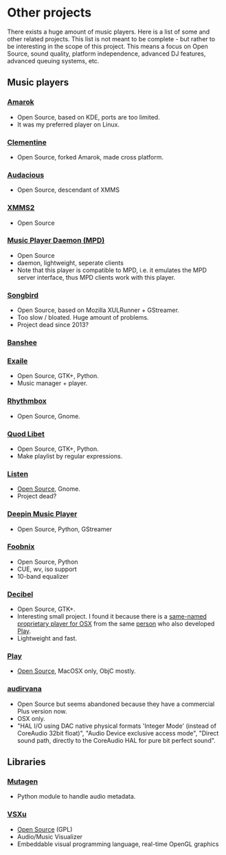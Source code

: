 # Other projects

There exists a huge amount of music players. Here is a list of some and other related projects. This list is not meant to be complete - but rather to be interesting in the scope of this project. This means a focus on Open Source, sound quality, platform independence, advanced DJ features, advanced queuing systems, etc.

## Music players

### [Amarok](http://amarok.kde.org/)

* Open Source, based on KDE, ports are too limited.
* It was my preferred player on Linux.

### [Clementine](https://code.google.com/p/clementine-player/)

* Open Source, forked Amarok, made cross platform.

### [Audacious](http://audacious-media-player.org/)

* Open Source, descendant of XMMS

### [XMMS2](https://xmms2.org/)

* Open Source

### [Music Player Daemon (MPD)](http://www.musicpd.org/)

* Open Source
* daemon, lightweight, seperate clients
* Note that this player is compatible to MPD, i.e. it emulates the MPD server interface, thus MPD clients work with this player.

### [Songbird](http://getsongbird.com/)

* Open Source, based on Mozilla XULRunner + GStreamer.
* Too slow / bloated. Huge amount of problems.
* Project dead since 2013?

### [Banshee](http://banshee.fm/)

### [Exaile](http://exaile.org/)

* Open Source, GTK+, Python.
* Music manager + player.

### [Rhythmbox](https://projects.gnome.org/rhythmbox/)

* Open Source, Gnome.

### [Quod Libet](https://code.google.com/p/quodlibet/)

* Open Source, GTK+, Python.
* Make playlist by regular expressions.

### [Listen](http://www.listen-project.org/)

* [Open Source](http://sourceforge.net/projects/listengnome/), Gnome.
* Project dead?

### [Deepin Music Player]((https://github.com/linuxdeepin/deepin-music-player))

* Open Source, Python, GStreamer

### [Foobnix](https://github.com/foobnix/foobnix)

* Open Source, Python
* CUE, wv, iso support
* 10-band equalizer

### [Decibel](http://decibel.silent-blade.org/)

* Open Source, GTK+.
* Interesting small project. I found it because there is a [same-named proprietary player for OSX](http://sbooth.org/Decibel/) from the same [person](https://github.com/sbooth) who also developed [Play](#play).
* Lightweight and fast.

### [Play](http://sbooth.org/Play/)

* [Open Source](https://github.com/sbooth/Play), MacOSX only, ObjC mostly.

### [audirvana](https://code.google.com/p/audirvana/)

* Open Source but seems abandoned because they have a commercial Plus version now.
* OSX only.
* "HAL I/O using DAC native physical formats 'Integer Mode' (instead of CoreAudio 32bit float)", "Audio Device exclusive access mode", "Direct sound path, directly to the CoreAudio HAL for pure bit perfect sound".


## Libraries

### [Mutagen](https://code.google.com/p/mutagen/)

* Python module to handle audio metadata.

### [VSXu](http://www.vsxu.com/)

* [Open Source](https://github.com/vovoid/vsxu) (GPL)
* Audio/Music Visualizer
* Embeddable visual programming language, real-time OpenGL graphics

